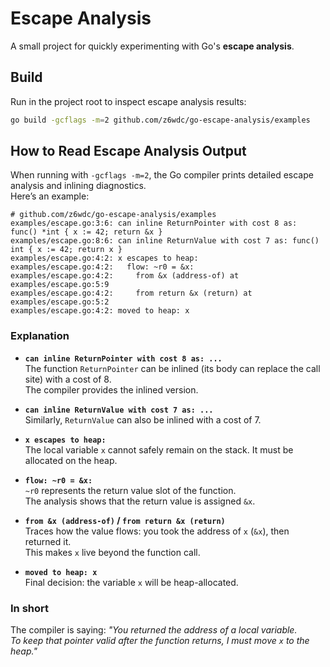 # Escape Analysis

A small project for quickly experimenting with Go's **escape analysis**.

## Build

Run in the project root to inspect escape analysis results:

```bash
go build -gcflags -m=2 github.com/z6wdc/go-escape-analysis/examples
```

## How to Read Escape Analysis Output

When running with `-gcflags -m=2`, the Go compiler prints detailed escape analysis and inlining diagnostics.  
Here’s an example:

```
# github.com/z6wdc/go-escape-analysis/examples
examples/escape.go:3:6: can inline ReturnPointer with cost 8 as: func() *int { x := 42; return &x }
examples/escape.go:8:6: can inline ReturnValue with cost 7 as: func() int { x := 42; return x }
examples/escape.go:4:2: x escapes to heap:
examples/escape.go:4:2:   flow: ~r0 = &x:
examples/escape.go:4:2:     from &x (address-of) at examples/escape.go:5:9
examples/escape.go:4:2:     from return &x (return) at examples/escape.go:5:2
examples/escape.go:4:2: moved to heap: x
```

### Explanation

- **`can inline ReturnPointer with cost 8 as: ...`**  
  The function `ReturnPointer` can be inlined (its body can replace the call site) with a cost of 8.  
  The compiler provides the inlined version.

- **`can inline ReturnValue with cost 7 as: ...`**  
  Similarly, `ReturnValue` can also be inlined with a cost of 7.

- **`x escapes to heap:`**  
  The local variable `x` cannot safely remain on the stack. It must be allocated on the heap.

- **`flow: ~r0 = &x:`**  
  `~r0` represents the return value slot of the function.  
  The analysis shows that the return value is assigned `&x`.

- **`from &x (address-of)` / `from return &x (return)`**  
  Traces how the value flows: you took the address of `x` (`&x`), then returned it.  
  This makes `x` live beyond the function call.

- **`moved to heap: x`**  
  Final decision: the variable `x` will be heap-allocated.

### In short
The compiler is saying: *"You returned the address of a local variable.  
To keep that pointer valid after the function returns, I must move `x` to the heap."*
